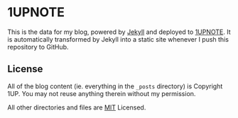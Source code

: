 # 1UPNOTE

This is the data for my blog, powered by [Jekyll](http://github.com/mojombo/jekyll) and deployed to [1UPNOTE](http://1upnote.com). It is automatically transformed by Jekyll into a static site whenever I push this repository to GitHub.

## License

All of the blog content (ie. everything in the `_posts` directory) is Copyright 1UP. You may not reuse anything therein without my permission.

All other directories and files are [MIT](http://1up.mit-license.org) Licensed.
